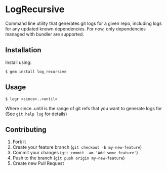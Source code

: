 # LogRecursive

Command line utility that generates git logs for a given repo, including logs for any updated known dependencies. For now, only dependencies managed with bundler are supported.

## Installation

Install using:

    $ gem install log_recursive

## Usage

    $ logr <since>..<until>

Where since..until is the range of git refs that you want to generate logs for (See `git help log` for details)

## Contributing

1. Fork it
2. Create your feature branch (`git checkout -b my-new-feature`)
3. Commit your changes (`git commit -am 'Add some feature'`)
4. Push to the branch (`git push origin my-new-feature`)
5. Create new Pull Request
